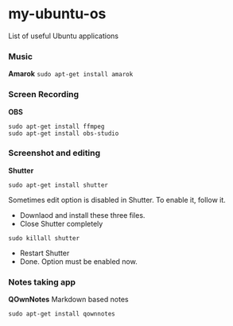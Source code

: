 # my-ubuntu-os
List of useful Ubuntu applications

### Music 
**Amarok**
``` sudo apt-get install amarok ```

### Screen Recording
**OBS**
``` 
sudo apt-get install ffmpeg 
sudo apt-get install obs-studio 
```

### Screenshot and editing
**Shutter**
```
sudo apt-get install shutter
```
Sometimes edit option is disabled in Shutter. 
To enable it, follow it.
* Downlaod and install these three files.
* Close Shutter completely
```
sudo killall shutter
```
* Restart Shutter
* Done. Option must be enabled now.
### Notes taking app
**QOwnNotes** Markdown based notes
```
sudo apt-get install qownnotes
```
